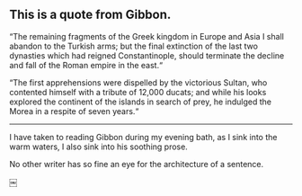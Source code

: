 

##  This is a quote from Gibbon.

“The remaining fragments of the Greek kingdom in Europe and Asia I shall abandon to the Turkish arms; but the final extinction of the last two dynasties which had reigned Constantinople, should terminate the decline and fall of the Roman empire in the east.“

“The first apprehensions were dispelled  by the victorious Sultan, who contented himself with a tribute of 12,000 ducats; and while his looks explored the continent of the islands in search of prey, he indulged the Morea in a respite of seven years.“

----
I have taken to reading Gibbon during my evening bath, as I sink into the warm waters, I also sink into his soothing prose.

No other writer has so fine an eye for the architecture of a sentence.

￼
